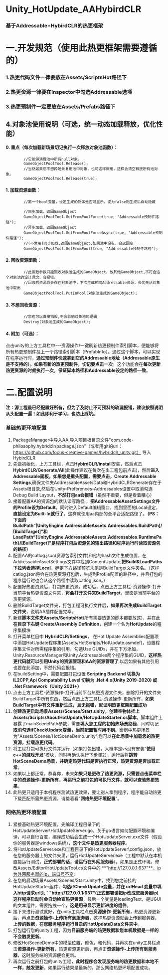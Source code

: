 # Unity_HotUpdate_AAHybirdCLR 
### 基于Addressable+HybirdCLR的热更框架 


# 一.开发规范（使用此热更框架需要遵循的）
### 1.热更代码文件一律要放在Assets/ScriptsHot路径下
### 2.热更资源一律要在Inspector中勾选Addressable选项
### 3.热更预制件一定要放在Assets/Prefabs路径下

## 4.对象池使用说明（可选，统一动态加载释放，优化性能）
#### 0. 重点（每次加载新场景切记执行一次释放对象池函数）：
```
        //它能够清理池中所有null对象。
        GameObjectPoolTool.Release();
        //当然如果您不想跨场景复用池中对象，也可这样调用，这样会清空释放所有池对象。
        GameObjectPoolTool.Release(true);
```
#### 1. 加载资源函数：
```
        //第一个bool变量，设定生成的物体是否可显示，设为false则生成后自动隐藏

        //同步加载，返回GameObject
        GameObjectPoolTool.GetFromPoolForce(true, "Addressable预制件路径");
        //异步加载，返回GameObject
        GameObjectPoolTool.GetFromPoolForceAsync(true, "Addressable预制件路径");
        //(不常用)同步加载,返回GameObject,如果池中没有，会返回空
        GameObjectPoolTool.GetFromPool(true, "Addressable预制件路径");
```
#### 2. 回收资源函数：
```
        //此函数参数只能回收对象池生成的GameObject，放其他GameObject,不符合这个对象池的设计理念，会报错。
        //回收的资源将会存在对象池中，下次生成相同Addressable资源，会优先从对象池中取出
        GameObjectPoolTool.PutInPool(对象池生成的GameObject);
```
#### 3. 不想回收资源：
```
        //您也可以直接销毁,不会影响对象池的逻辑
        Destroy(对象池生成的GameObject);
```
#### 4. 附加（可选）：
点击unity的上方工具栏中---资源操作/一键刷新热更预制件索引脚本，便能够将所有热更预制件挂上一个路径索引脚本（PrefabInfo）。通过这个脚本，可以实现在程序运行时，**通过预制件快速拿到它的Addressable地址（Addressable原生是不支持的）。如果有新的热更预制件，切记要点击一次**。这个功能会在**每次更新热更资源的时候执行一次，保证脚本路径和Addressable设定的路径一致**。




# 二.配置说明
#### 注：源工程虽已经配置好所有，但为了及防止不可预料的疏漏报错，建议按照说明从头配置一遍！如此即利于学习，也防止踩坑。
### **基础热更环境配置**
1. PackageManager中导入AA,导入项目根目录文件"com.code-philosophy.hybridclr/package.json"（或者用git的url：https://github.com/focus-creative-games/hybridclr_unity.git） 导入HybirdCLR
2. 先做初始化，上方工具栏，点击**HybirdCLR/install**安装，然后点击**HybirdCLR/Generate/All**(此操作建议在每次在出工程包前点击)，然后**进入Addressable面板，如果您是重头配置，需要点击，Create Addressable Settings**,确保文件夹AddressableAssetsData和HybridCLRGenerate存在于Assets根目录,然后在Unity-Preferences-Addressables设置中取消勾选 Debug Build Layout，**不然打包aa会报错**（虽然不重要，但是看着糟心）
3. 接着配置AA的资源包的默认读写路径 ，**把AddressableAssetSettings文件的Profile设为Default**，同时进入Default编辑窗口，找到里面的Local设定，**直接设定为Built-In就行了**，这样就使用aa内部的全平台适配路径了。**（PS：下面的BuildPath“[UnityEngine.AddressableAssets.Addressables.BuildPath]/[BuildTarget]”和LoadPath“{UnityEngine.AddressableAssets.Addressables.RuntimePath}/[BuildTarget]”是程序打包后资源包的输出路径和程序运行时读取资源包的路径）**
4. 配置AA的catlog.json(资源包索引文件)和他的hash文件生成位置，在AddressableAssetSettings文件中找到ContentUpdate,**把Build&LoadPaths下拉列表选择Local**，确定下方路径预览末尾是BuildTarget文件夹名。（这样catlog.json将会在热更资源打包后，生成到Profile配置的路径中，并且打包的程序运行时也会从这个路径中读取catlog.json。）
5. 配置好热更资源后，打包热更资源，成功后，点击上方工具栏-资源操作-打开当前平台热更资源文件夹，**将会打开文件夹BuildTarget**，里面是当前平台的热更资源。
6. 删除BuildTarget文件夹，打包工程可执行文件后，**如果再次生成BuildTarget文件夹**，说明AA插件配置完毕。
7. 新建**脚本文件夹Assets/ScriptsHot**(所有需要热更的脚本都要放这)，并在此**在目录下右键 Create/Assembly Definition**，创建一个名为**HotUpdate**的程序集模块
8. 打开菜单栏目中 **HybridCLR/Settings**， 在Hot Update Assemblies配置项中添加HotUpdate程序集(Assets/HotScripts/HotUpdate.asmdef)，设置程序集文件对所需程序集的引用，勾选Use GUIDs，并在下方添加，Unity.ResourceManager和Unity.Addressables两个程序集的GUID，**这样热更代码就可以引用Unity的资源管理和AA的资源管理了**,以后如果有其他引用也要在此添加，不然代码会报错。
9. 在buildSetting中，需要配置打包设置 **Scripting Backend 切换为 IL2CPP,Api Compatability Level 切换为 .Net 4.x(Unity 2019-2020) 或 .Net Framework（Unity 2021+）**
10. 点击上方工具栏-资源操作-打开当前平台热更资源文件夹，删除打开的文件夹BuildTarget中所有东西，然后点击上方工具栏-资源操作-更新所有，**如果BuildTarget中有文件重新生成，且无报错，就证明热更框架配置成功**
11. **创建热更启动场景Assets/Scenes/Start.unity，创建空物体挂上Assets/Scripts/AboutHotUpdate/HotUpdateStarter.cs脚本**，脚本组件上暴露了mainScenePath参数，需要**填入您工程的初始热场景路径**，同时切记**取消勾选ifCheckUpdate变量，当前配置暂时用不到**。案例中热更场景为"Assets/Scenes/HotSceneDemo.unity",您可以**在此场景中加载您的热更资源，挂载热更代码**。
12. 将工程打包可执行文件并运行（如果打包出错，大概率是vs没有安装“**使用c++的游戏开发**”模块，同时再确认执行下步骤2），运行后将**跳转HotSceneDemo场景，并确定热更代码是否执行正常，热更资源是否加载正常**。
13. 如果以上都正常，恭喜你，未来**如果只是更改了热更资源，只需要点击菜单栏中的资源操作-更新所有，再运行之前打包的可执行文件，就可以查验热更效果**。
14. 此热更只适用于本机程序测试热更效果，要让别人拿到程序，程序能自动热更下载匹配所需热更资源，请接着看“**网络热更环境配置**”。

### **网络热更环境配置**
1. 紧接基础热更环境配置，先编译工程目录下的HotUpdateServer\HotUpdateServer.go，关于go语言如何配置环境和编译，可以自行百度，编译成功后会生成一个HotUpdateServer.exe文件（假设你的服务器是windows系统），**这个文件是热更服务器程序**。
2. 将HotUpdateServer.exe和工程目录下的HotUpdateServer\config.json，放在您的服务器上的文件夹里，运行HotUpdateServer.exe（工程中默认在本机直接运行测试，**正式部署的话，请运行在外网服务器**）。如果是正式环境，修改Assets/Editor/HotUpdateTool.cs文件中的 **"http://127.0.0.1:637"**，ip为外网服务器的ip，端口号不变;
3. 在您的启动场景Assets/Scenes/Start.unity中，找到您之前挂的HotUpdateStarter组件，**勾选ifCheckUpdate变量，并在 urlHead 变量中填入http请求url头："http://127.0.0.1:637"(正式部署请把ip改成您服务器ip)  这样程序启动时会自动检查热更资源**，最后一个变量是loadingText，是UGUI的文本组件，需要拖拽一个，**这是用来显示更新进度的组件**。
4. 接下来进行测试就好，在unity工具栏点击**资源操作-更新所有**，热更资源更新后，再点击**资源操作-上传所有到服务器**，这样热更资源就会上传到服务器，**上传的数据，在您服务程序运行目录的HotUpdateData文件夹中**。
5. 打包运行您的unity工程，因为**目前服务端的热更数据和您本机数据是一样的不会触发更新**。
6. 修改HotSceneDemo中的模型位置，颜色，和代码，并再次在unity工具栏点击**资源操作-更新所有**，热更资源更新后，再点击**资源操作-上传所有到服务器**，这时服务端的资源便会更新。
7. 再次运行之前打包的unity工程，**此时程序会发现服务端的热更数据和本地不一样，触发更新**。如果运行结果是最新的，那么网络热更环境配置成功。